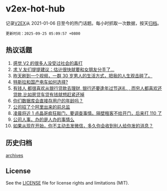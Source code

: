 # v2ex-hot-hub

 记录[V2EX](https://www.v2ex.com/)从 2021-01-06 日至今的热门话题。每小时抓取一次数据，按天[归档](archives)。

`更新时间：2025-09-25 05:09:57 +0800`

## 热议话题

1. [感觉 V2 的很多人没受过社会的毒打](https://www.v2ex.com/t/1161409)
1. [求 V 友们提提建议：估计很快就要和女朋友分手了...](https://www.v2ex.com/t/1161535)
1. [昨天刷到一个视频，一群 30 岁男人的生活方式，把我的人生观击碎了。](https://www.v2ex.com/t/1161407)
1. [特斯拉和国产电车如何选择?](https://www.v2ex.com/t/1161459)
1. [有钱人 都很喜欢从银行贷款去理财, 银行还要逢年过节送礼, , 而穷人都喜欢还贷款,比如房贷车贷有钱就想赶紧还掉](https://www.v2ex.com/t/1161567)
1. [你们数据库会直接存用户的年龄吗？](https://www.v2ex.com/t/1161470)
1. [公司招了个阿里出来的前总监](https://www.v2ex.com/t/1161464)
1. [凌晨将近 1 点晶哥疯狂敲门，要调查事情。隔壁租客不给开门，后来打 110 了](https://www.v2ex.com/t/1161426)
1. [公司人事，办的是人办的事情么](https://www.v2ex.com/t/1161537)
1. [如果从现在开始，你不主动去发微信，多久你会收到别人给你发的消息？](https://www.v2ex.com/t/1161423)

## 历史归档

[archives](archives)

## License

See the [LICENSE](LICENSE) file for license rights and limitations (MIT).
